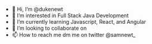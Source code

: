- 👋 Hi, I’m @dukenewt
- 👀 I’m interested in Full Stack Java Development
- 🌱 I’m currently learning Javascript, React, and Angular
- 💞️ I’m looking to collaborate on 
- 📫 How to reach me dm me on twitter @samnewt_

<!---
dukenewt/dukenewt is a ✨ special ✨ repository because its `README.md` (this file) appears on your GitHub profile.
You can click the Preview link to take a look at your changes.
--->

